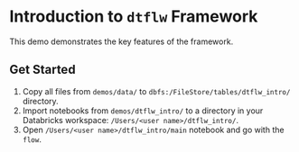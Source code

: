 # Introduction to `dtflw` Framework
This demo demonstrates the key features of the framework.

## Get Started
1. Copy all files from `demos/data/` to `dbfs:/FileStore/tables/dtflw_intro/` directory.
2. Import notebooks from `demos/dtflw_intro/` to a directory in your Databricks workspace: `/Users/<user name>/dtflw_intro/`.
3. Open `/Users/<user name>/dtflw_intro/main` notebook and go with the `flow`.
